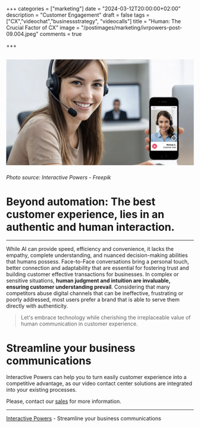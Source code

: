 +++
categories = ["marketing"]
date = "2024-03-12T20:00:00+02:00"
description = "Customer Engagement"
draft = false
tags = ["CX","videochat","businessstrategy", "videocalls"]
title = "Human: The Crucial Factor of CX"
image = "/postimages/marketing/ivrpowers-post-09.004.jpeg"
comments = true

+++

![Video Calling](/postimages/marketing/ivrpowers-post-09.004.jpeg)
-------
###### Photo source: Interactive Powers - Freepik

# Beyond automation: The best customer experience, lies in an authentic and human interaction.
---

While AI can provide speed, efficiency and convenience, it lacks the empathy, complete understanding, and nuanced decision-making abilities that humans possess.  Face-to-Face conversations bring a personal touch, better connection and adaptability that are essential for fostering trust and building customer effective transactions for businesses. In complex or sensitive situations, **human judgment and intuition are invaluable, ensuring customer understanding prevail**. Considering that many competitors abuse digital channels that can be ineffective, frustrating or poorly addressed, most users prefer a brand that is able to serve them directly with authenticity.

> Let's embrace technology while cherishing the irreplaceable value of human communication in customer experience. 

# Streamline your business communications
Interactive Powers can help you to turn easily customer experience into a competitive advantage, as our video contact center solutions are integrated into your existing processes.

Please, contact our [sales](https://interactivepowers.com/en/contact-us) for more information.

---
[Interactive Powers](http://www.ivrpowers.com/) - Streamline your business communications

